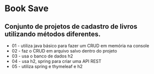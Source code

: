 
# Book Save

## Conjunto de projetos de cadastro de livros utilizando métodos diferentes.

* 01 - utiliza java básico para fazer um CRUD em memória na console
* 02 - faz o CRUD em arquivo salvo dentro do projeto
* 03 - usa o banco de dados h2
* 04 - usa h2, spring para criar uma API REST
* 05 - utiliza spring e thymeleaf e h2
